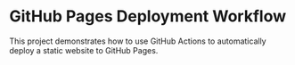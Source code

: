 # GitHub Pages Deployment Workflow
This project demonstrates how to use GitHub Actions to automatically deploy a static website to GitHub Pages.

